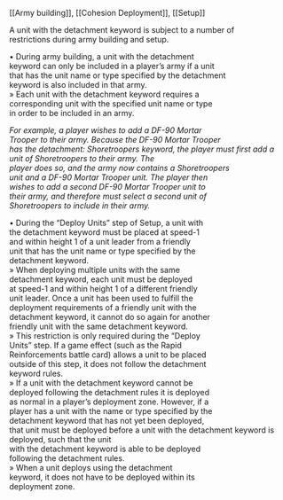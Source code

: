 [[Army building]], [[Cohesion Deployment]], [[Setup]]

A unit with the detachment keyword is subject to a number of  
restrictions during army building and setup.  

• During army building, a unit with the detachment  
keyword can only be included in a player’s army if a unit  
that has the unit name or type specified by the detachment  
keyword is also included in that army.  
» Each unit with the detachment keyword requires a  
corresponding unit with the specified unit name or type  
in order to be included in an army.

_For example, a player wishes to add a DF-90 Mortar  
Trooper to their army. Because the DF-90 Mortar Trooper  
has the detachment: Shoretroopers keyword, the player
must first add a unit of Shoretroopers to their army. The  
player does so, and the army now contains a Shoretroopers  
unit and a DF-90 Mortar Trooper unit. The player then  
wishes to add a second DF-90 Mortar Trooper unit to  
their army, and therefore must select a second unit of  
Shoretroopers to include in their army._

• During the “Deploy Units” step of Setup, a unit with  
the detachment keyword must be placed at speed-1  
and within height 1 of a unit leader from a friendly  
unit that has the unit name or type specified by the  
detachment keyword.  
» When deploying multiple units with the same  
detachment keyword, each unit must be deployed  
at speed-1 and within height 1 of a different friendly  
unit leader. Once a unit has been used to fulfill the  
deployment requirements of a friendly unit with the  
detachment keyword, it cannot do so again for another  
friendly unit with the same detachment keyword.  
» This restriction is only required during the “Deploy  
Units” step. If a game effect (such as the Rapid  
Reinforcements battle card) allows a unit to be placed  
outside of this step, it does not follow the detachment  
keyword rules.  
» If a unit with the detachment keyword cannot be  
deployed following the detachment rules it is deployed  
as normal in a player’s deployment zone. However, if a  
player has a unit with the name or type specified by the  
detachment keyword that has not yet been deployed,  
that unit must be deployed before a unit with the
detachment keyword is deployed, such that the unit  
with the detachment keyword is able to be deployed  
following the detachment rules.  
» When a unit deploys using the detachment  
keyword, it does not have to be deployed within its  
deployment zone.  
